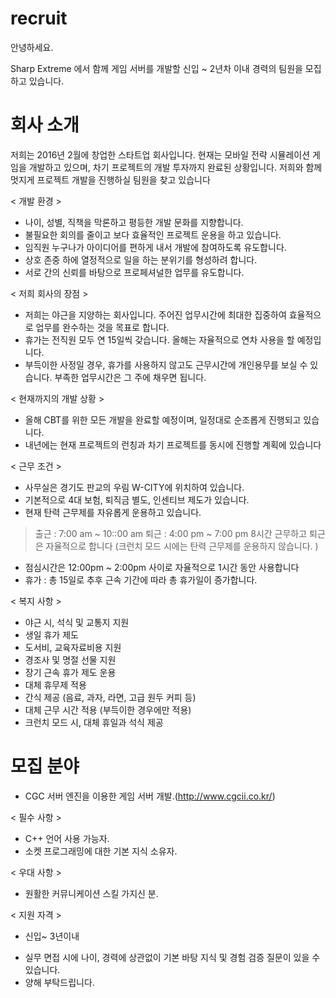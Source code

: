 # recruit


안녕하세요. 

Sharp Extreme 에서 함께 게임 서버를 개발할 신입 ~ 2년차 이내 경력의 팀원을 모집하고 있습니다. 


# 회사 소개 

저희는 2016년 2월에 창업한 스타트업 회사입니다. 
현재는 모바일 전략 시뮬레이션 게임을 개발하고 있으며, 차기 프로젝트의 개발 투자까지 완료된 상황입니다. 저희와 함께 멋지게 프로젝트 개발을 진행하실 팀원을 찾고 있습니다 


< 개발 환경 > 
  - 나이, 성별, 직책을 막론하고 평등한 개발 문화를 지향합니다. 
  - 불필요한 회의를 줄이고 보다 효율적인 프로젝트 운용을 하고 있습니다. 
  - 임직원 누구나가 아이디어를 편하게 내서 개발에 참여하도록 유도합니다. 
  - 상호 존중 하에 열정적으로 일을 하는 분위기를 형성하려 합니다. 
  - 서로 간의 신뢰를 바탕으로 프로페셔널한 업무를 유도합니다. 

< 저희 회사의 장점 > 
  - 저희는 야근을 지양하는 회사입니다. 주어진 업무시간에 최대한 집중하여 효율적으로 업무를 완수하는 것을 목표로 합니다. 
  - 휴가는 전직원 모두 연 15일씩 갖습니다. 올해는 자율적으로 연차 사용을 할 예정입니다. 
  - 부득이한 사정일 경우, 휴가를 사용하지 않고도 근무시간에 개인용무를 보실 수 있습니다. 부족한 업무시간은 그 주에 채우면 됩니다. 

< 현재까지의 개발 상황 > 
  - 올해 CBT를 위한 모든 개발을 완료할 예정이며, 일정대로 순조롭게 진행되고 있습니다. 
  - 내년에는 현재 프로젝트의 런칭과 차기 프로젝트를 동시에 진행할 계획에 있습니다 

< 근무 조건 > 
  - 사무실은 경기도 판교의 우림 W-CITY에 위치하여 있습니다. 
  - 기본적으로 4대 보험, 퇴직금 별도, 인센티브 제도가 있습니다. 
  - 현재 탄력 근무제를 자유롭게 운용하고 있습니다. 
  > 출근 : 7:00 am ~ 10::00 am 
  > 퇴근 : 4:00 pm ~ 7:00 pm 
  > 8시간 근무하고 퇴근은 자율적으로 합니다 (크런치 모드 시에는 탄력 근무제를 운용하지 않습니다. ) 

  - 점심시간은 12:00pm ~ 2:00pm 사이로 자율적으로 1시간 동안 사용합니다 
  - 휴가 : 총 15일로 추후 근속 기간에 따라 총 휴가일이 증가합니다. 

< 복지 사항 > 
  - 야근 시, 석식 및 교통지 지원 
  - 생일 휴가 제도 
  - 도서비, 교육자료비용 지원 
  - 경조사 및 명절 선물 지원 
  - 장기 근속 휴가 제도 운용 
  - 대체 휴무제 적용 
  - 간식 제공 (음료, 과자, 라면, 고급 원두 커피 등) 
  - 대체 근무 시간 적용 (부득이한 경우에만 적용) 
  - 크런치 모드 시, 대체 휴일과 석식 제공 

# 모집 분야 

- CGC 서버 엔진을 이용한 게임 서버 개발.(http://www.cgcii.co.kr/) 

< 필수 사항 >
  - C++ 언어 사용 가능자.
  - 소켓 프로그래밍에 대한 기본 지식 소유자.

< 우대 사항 >
  - 원활한 커뮤니케이션 스킬 가지신 분.

< 지원 자격 >
  - 신입~ 3년이내

* 실무 면접 시에 나이, 경력에 상관없이 기본 바탕 지식 및 경험 검증 질문이 있을 수 있습니다.
* 양해 부탁드립니다.


